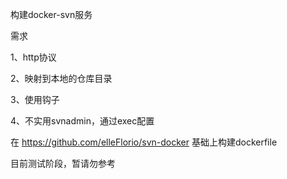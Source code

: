构建docker-svn服务

需求

1、http协议

2、映射到本地的仓库目录

3、使用钩子

4、不实用svnadmin，通过exec配置

在 https://github.com/elleFlorio/svn-docker 基础上构建dockerfile

目前测试阶段，暂请勿参考
